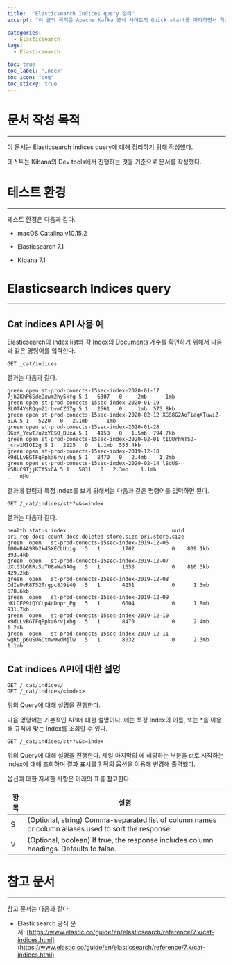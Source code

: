 ```yaml
---
title:  "Elasticsearch Indices query 정리"
excerpt: "이 글의 목적은 Apache Kafka 공식 사이트의 Quick start를 따라하면서 학습했던 부분을 정리하고 공유하기 위해 작성했다."

categories:
  - Elasticsearch
tags:
  - Elasticsearch

toc: true
toc_label: "Index"
toc_icon: "cog"
toc_sticky: true
---
```


문서 작성 목적 
=========

* * *

이 문서는 Elasticsearch Indices query에 대해 정리하기 위해 작성했다. 

테스트는 Kibana의 Dev tools에서 진행하는 것을 기준으로 문서를 작성했다. 

  

테스트 환경 
=======

* * *

테스트 환경은 다음과 같다.

*   macOS Catalina v10.15.2
    
*   Elasticsearch 7.1
    
*   Kibana 7.1
    

  

Elasticsearch Indices query
===========================

* * *

Cat indices API 사용 예
--------------------

Elasticsearch의 Index list와 각 Index의 Documents 개수를 확인하기 위해서 다음과 같은 명령어를 입력한다. 

```
GET _cat/indices
```

결과는 다음과 같다. 

```
green open st-prod-conects-15sec-index-2020-01-17 7jh2KhP6SdeDxwm2hy5kfg 5 1   6307   0     2mb      1mb
green open st-prod-conects-15sec-index-2020-01-19 SLOT4YsRQqm21rbvmCZG7g 5 1   2561   0     1mb  573.8kb
green open st-prod-conects-15sec-index-2020-02-12 XGS8G2AoTiaqXTuwiZ-6IA 5 1   5220   0   2.1mb      1mb
green open st-prod-conects-15sec-index-2020-01-28 DGxK_YcwTJu7xYCSQ_BUxA 5 1   4158   0   1.5mb  794.7kb
green open st-prod-conects-15sec-index-2020-02-01 tIOUrhWTSO-_crw1MIOI2g 5 1   2225   0   1.1mb  555.4kb
green open st-prod-conects-15sec-index-2019-12-10 k9dLLvBGTFqPpka6rvjxhg 5 1   8470   0   2.4mb    1.2mb
green open st-prod-conects-15sec-index-2020-02-14 lSdUS-YSRUC9TjjKTfSxCA 5 1   5831   0   2.3mb    1.1mb
... 하략 
```

  

결과에 컬럼과 특정 Index를 보기 위해서는 다음과 같은 명령어를 입력하면 된다. 

```
GET /_cat/indices/st*?v&s=index
```

결과는 다음과 같다. 

```
health status index                                  uuid                   pri rep docs.count docs.deleted store.size pri.store.size
green  open   st-prod-conects-15sec-index-2019-12-06 1OOwRAA9Rb2kd5XECLUbig   5   1       1702            0    809.1kb        393.4kb
green  open   st-prod-conects-15sec-index-2019-12-07 UXtG3bGRRzSuTU8aWa5AGg   5   1       1653            0    810.3kb        429.2kb
green  open   st-prod-conects-15sec-index-2019-12-08 CdIeUvR8T52Trgpc8J9i4Q   5   1       4251            0      1.3mb        678.6kb
green  open   st-prod-conects-15sec-index-2019-12-09 hKLDEP9tQYCLp4cDnpr_Pg   5   1       6004            0      1.8mb        931.7kb
green  open   st-prod-conects-15sec-index-2019-12-10 k9dLLvBGTFqPpka6rvjxhg   5   1       8470            0      2.4mb          1.2mb
green  open   st-prod-conects-15sec-index-2019-12-11 wgRb_p6uSUGCtmw9wdMjlw   5   1       8032            0      2.3mb          1.1mb
```

Cat indices API에 대한 설명
----------------------

```
GET /_cat/indices/
GET /_cat/indices/<index>
```

위의 Query에 대해 설명을 진행한다. 

다음 명령어는 기본적인 API에 대한 설명이다. <index>에는 특정 Index의 이름, 또는 \*을 이용해 규칙에 맞는 Index를 조회할 수 있다. 

  

```
GET /_cat/indices/st*?v&s=index
```

위의 Query에 대해 설명을 진행한다. 제일 마지막의 <index>에 해당하는 부분을 st로 시작하는 index에 대해 조회하며 결과 표시를 ? 뒤의 옵션을 이용해 변경해 출력했다. 

옵션에 대한 자세한 사항은 아래의 표를 참고한다. 

| 항목  | 설명  |
| --- | --- |
| S   | (Optional, string) Comma-separated list of column names or column aliases used to sort the response. |
| V   | (Optional, boolean) If true, the response includes column headings. Defaults to false. |

  

참고 문서
=====

* * *

참고 문서는 다음과 같다. 

*   Elasticsearch 공식 문서: [https://www.elastic.co/guide/en/elasticsearch/reference/7.x/cat-indices.html](https://www.elastic.co/guide/en/elasticsearch/reference/7.x/cat-indices.html)
